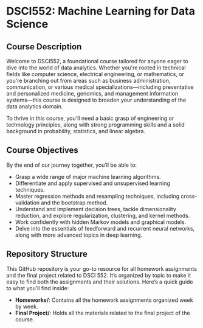 

# DSCI552: Machine Learning for Data Science

## Course Description
Welcome to DSCI552, a foundational course tailored for anyone eager to dive into the world of data analytics. Whether you're rooted in technical fields like computer science, electrical engineering, or mathematics, or you're branching out from areas such as business administration, communication, or various medical specializations—including preventative and personalized medicine, genomics, and management information systems—this course is designed to broaden your understanding of the data analytics domain.

To thrive in this course, you'll need a basic grasp of engineering or technology principles, along with strong programming skills and a solid background in probability, statistics, and linear algebra.

## Course Objectives
By the end of our journey together, you’ll be able to:

- Grasp a wide range of major machine learning algorithms.
- Differentiate and apply supervised and unsupervised learning techniques.
- Master regression methods and resampling techniques, including cross-validation and the bootstrap method.
- Understand and implement decision trees, tackle dimensionality reduction, and explore regularization, clustering, and kernel methods.
- Work confidently with hidden Markov models and graphical models.
- Delve into the essentials of feedforward and recurrent neural networks, along with more advanced topics in deep learning.

## Repository Structure
This GitHub repository is your go-to resource for all homework assignments and the final project related to DSCI 552. It’s organized by topic to make it easy to find both the assignments and their solutions. Here’s a quick guide to what you’ll find inside:

- **Homeworks/**: Contains all the homework assignments organized week by week.
- **Final Project/**: Holds all the materials related to the final project of the course.


